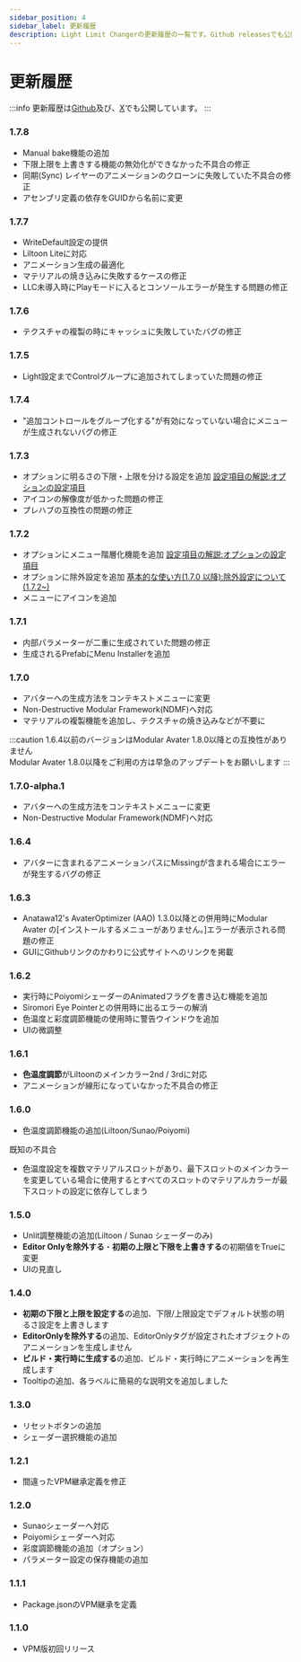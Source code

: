 ```yaml
---
sidebar_position: 4
sidebar_label: 更新履歴
description: Light Limit Changerの更新履歴の一覧です。Github releasesでも公開しています
---
```


# 更新履歴

:::info
更新履歴は[Github](https://github.com/Azukimochi/LightLimitChangerForMA/releases)及び、[X](https://twitter.com/search?q=from%3Aazukimochi25%20%23LightLimitChanger&src=typed_query&f=live)でも公開しています。
:::

### 1.7.8
- Manual bake機能の追加
- 下限上限を上書きする機能の無効化ができなかった不具合の修正
- 同期(Sync) レイヤーのアニメーションのクローンに失敗していた不具合の修正
- アセンブリ定義の依存をGUIDから名前に変更

### 1.7.7 
- WriteDefault設定の提供
- Liltoon Liteに対応
- アニメーション生成の最適化
- マテリアルの焼き込みに失敗するケースの修正
- LLC未導入時にPlayモードに入るとコンソールエラーが発生する問題の修正

### 1.7.6
- テクスチャの複製の時にキャッシュに失敗していたバグの修正

### 1.7.5
- Light設定までControlグループに追加されてしまっていた問題の修正

### 1.7.4
- "追加コントロールをグループ化する"が有効になっていない場合にメニューが生成されないバグの修正

### 1.7.3
- オプションに明るさの下限・上限を分ける設定を追加 [設定項目の解説:オプションの設定項目](/docs/discription/disc_param#オプションの設定項目)
- アイコンの解像度が低かった問題の修正
- プレハブの互換性の問題の修正

### 1.7.2
- オプションにメニュー階層化機能を追加 [設定項目の解説:オプションの設定項目](/docs/discription/disc_param#オプションの設定項目)
- オプションに除外設定を追加 [基本的な使い方(1.7.0 以降):除外設定について(1.7.2~)](/docs/howtouse/howtouse-basic#除外設定について172)
- メニューにアイコンを追加

### 1.7.1
- 内部パラメーターが二重に生成されていた問題の修正
- 生成されるPrefabにMenu Installerを追加

### 1.7.0
- アバターへの生成方法をコンテキストメニューに変更
- Non-Destructive Modular Framework(NDMF)へ対応
- マテリアルの複製機能を追加し、テクスチャの焼き込みなどが不要に

:::caution
1.6.4以前のバージョンはModular Avater 1.8.0以降との互換性がありません  
Modular Avater 1.8.0以降をご利用の方は早急のアップデートをお願いします
:::

### 1.7.0-alpha.1
- アバターへの生成方法をコンテキストメニューに変更
- Non-Destructive Modular Framework(NDMF)へ対応

### 1.6.4
- アバターに含まれるアニメーションパスにMissingが含まれる場合にエラーが発生するバグの修正

### 1.6.3
- Anatawa12's AvaterOptimizer (AAO) 1.3.0以降との併用時にModular Avater の[インストールするメニューがありません。]エラーが表示される問題の修正
- GUIにGithubリンクのかわりに公式サイトへのリンクを掲載

### 1.6.2
- 実行時にPoiyomiシェーダーのAnimatedフラグを書き込む機能を追加
- Siromori Eye Pointerとの併用時に出るエラーの解消
- 色温度と彩度調節機能の使用時に警告ウインドウを追加
- UIの微調整


### 1.6.1
- **色温度調節**がLiltoonのメインカラー2nd / 3rdに対応
- アニメーションが線形になっていなかった不具合の修正

### 1.6.0
- 色温度調節機能の追加(Liltoon/Sunao/Poiyomi)

既知の不具合
- 色温度設定を複数マテリアルスロットがあり、最下スロットのメインカラーを変更している場合に使用するとすべてのスロットのマテリアルカラーが最下スロットの設定に依存してしまう

### 1.5.0
- Unlit調整機能の追加(Liltoon / Sunao シェーダーのみ)
- **Editor Onlyを除外する**・**初期の上限と下限を上書きする**の初期値をTrueに変更
- UIの見直し

### 1.4.0
- **初期の下限と上限を設定する**の追加、下限/上限設定でデフォルト状態の明るさ設定を上書きします
- **EditorOnlyを除外する**の追加、EditorOnlyタグが設定されたオブジェクトのアニメーションを生成しません
- **ビルド・実行時に生成する**の追加、ビルド・実行時にアニメーションを再生成します
- Tooltipの追加、各ラベルに簡易的な説明文を追加しました

### 1.3.0
- リセットボタンの追加
- シェーダー選択機能の追加

### 1.2.1
- 間違ったVPM継承定義を修正

### 1.2.0
- Sunaoシェーダーへ対応
- Poiyomiシェーダーへ対応
- 彩度調節機能の追加（オプション）
- パラメーター設定の保存機能の追加

### 1.1.1
- Package.jsonのVPM継承を定義

### 1.1.0
- VPM版初回リリース